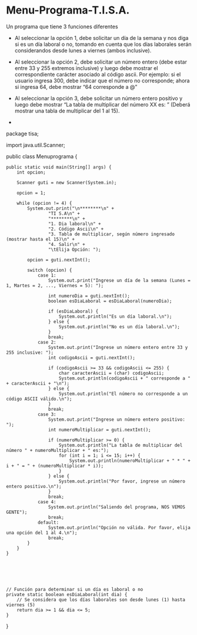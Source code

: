 # Menu-Programa-T.I.S.A.
Un programa que tiene 3 funciones diferentes 


-	Al seleccionar la opción 1, debe solicitar un día de la semana y nos diga si es un día laboral o no, tomando en cuenta que los días laborales serán considerandos desde lunes a viernes (ambos inclusive).

-	Al seleccionar la opción 2, debe solicitar un número entero (debe estar entre 33 y 255 extremos inclusive) y luego debe mostrar el correspondiente carácter asociado al código ascii. Por ejemplo: si el usuario ingresa 300, debe indicar que el número no corresponde; ahora si ingresa 64, debe mostrar “64 corresponde a @”

-	Al seleccionar la opción 3, debe solicitar un número entero positivo y luego debe mostrar “La tabla de multiplicar del número XX es: ” (Deberá mostrar una tabla de multiplicar del 1 al 15).
-	


package tisa;

import java.util.Scanner;

public class Menuprograma {

    public static void main(String[] args) {
        int opcion;

        Scanner guti = new Scanner(System.in);

        opcion = 1;

        while (opcion != 4) {
            System.out.print("\n********\n" +
                    "TI S.A\n" +
                    "********\n" +
                    "1. Dia laboral\n" +
                    "2. Código Ascii\n" +
                    "3. Tabla de multiplicar, según número ingresado (mostrar hasta el 15)\n" +
                    "4. Salir\n" +
                    "\tElija Opción: ");

            opcion = guti.nextInt();

            switch (opcion) {
                case 1:
                    System.out.print("Ingrese un día de la semana (Lunes = 1, Martes = 2, ..., Viernes = 5): ");

                    int numeroDia = guti.nextInt();
                    boolean esDiaLaboral = esDiaLaboral(numeroDia);

                    if (esDiaLaboral) {
                        System.out.println("Es un día laboral.\n");
                    } else {
                        System.out.println("No es un día laboral.\n");
                    }
                    break;
                case 2:
                    System.out.print("Ingrese un número entero entre 33 y 255 inclusive: ");
                    int codigoAscii = guti.nextInt();

                    if (codigoAscii >= 33 && codigoAscii <= 255) {
                        char caracterAscii = (char) codigoAscii;
                        System.out.println(codigoAscii + " corresponde a " + caracterAscii + "\n");
                    } else {
                        System.out.println("El número no corresponde a un código ASCII válido.\n");
                    }
                    break;
                case 3:
                    System.out.print("Ingrese un número entero positivo: ");
                    int numeroMultiplicar = guti.nextInt();

                    if (numeroMultiplicar >= 0) {
                        System.out.println("La tabla de multiplicar del número " + numeroMultiplicar + " es:");
                        for (int i = 1; i <= 15; i++) {
                            System.out.println(numeroMultiplicar + " * " + i + " = " + (numeroMultiplicar * i));
                        }
                    } else {
                        System.out.println("Por favor, ingrese un número entero positivo.\n");
                    }
                    break;
                case 4:
                    System.out.println("Saliendo del programa, NOS VEMOS GENTE");
                    break;
                default:
                    System.out.println("Opción no válida. Por favor, elija una opción del 1 al 4.\n");
                    break;
            }
        }
    }

    
    
    
    
    
    // Función para determinar si un día es laboral o no
    private static boolean esDiaLaboral(int dia) {
        // Se considera que los días laborales son desde lunes (1) hasta viernes (5)
        return dia >= 1 && dia <= 5;
    }
}
